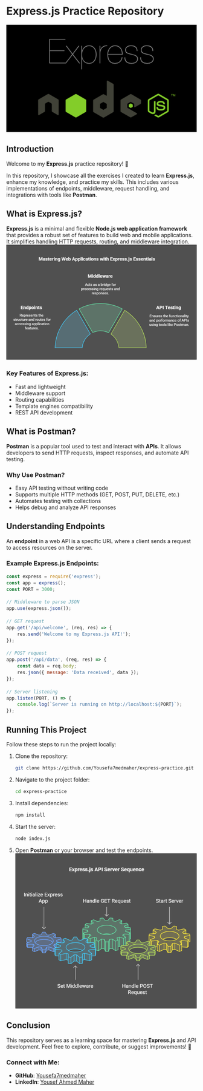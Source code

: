 # Express.js Practice Repository

![Express.js](express.png)
 
## Introduction
Welcome to my **Express.js** practice repository! 🚀

In this repository, I showcase all the exercises I created to learn **Express.js**, enhance my knowledge, and practice my skills. This includes various implementations of endpoints, middleware, request handling, and integrations with tools like **Postman**.


## What is Express.js?
**Express.js** is a minimal and flexible **Node.js web application framework** that provides a robust set of features to build web and mobile applications. It simplifies handling HTTP requests, routing, and middleware integration.
![Express.js](img2.png)
### Key Features of Express.js:
- Fast and lightweight
- Middleware support
- Routing capabilities
- Template engines compatibility
- REST API development

## What is Postman?
**Postman** is a popular tool used to test and interact with **APIs**. It allows developers to send HTTP requests, inspect responses, and automate API testing.

### Why Use Postman?
- Easy API testing without writing code
- Supports multiple HTTP methods (GET, POST, PUT, DELETE, etc.)
- Automates testing with collections
- Helps debug and analyze API responses

## Understanding Endpoints
An **endpoint** in a web API is a specific URL where a client sends a request to access resources on the server.

### Example Express.js Endpoints:
```javascript
const express = require('express');
const app = express();
const PORT = 3000;

// Middleware to parse JSON
app.use(express.json());

// GET request
app.get('/api/welcome', (req, res) => {
    res.send('Welcome to my Express.js API!');
});

// POST request
app.post('/api/data', (req, res) => {
    const data = req.body;
    res.json({ message: 'Data received', data });
});

// Server listening
app.listen(PORT, () => {
    console.log(`Server is running on http://localhost:${PORT}`);
});
```

## Running This Project
Follow these steps to run the project locally:

1. Clone the repository:
   ```sh
   git clone https://github.com/Yousefa7medmaher/express-practice.git
   ```
2. Navigate to the project folder:
   ```sh
   cd express-practice
   ```
3. Install dependencies:
   ```sh
   npm install
   ```
4. Start the server:
   ```sh
   node index.js
   ```
5. Open **Postman** or your browser and test the endpoints.
![Express.js](img1.png)
## Conclusion
This repository serves as a learning space for mastering **Express.js** and API development. Feel free to explore, contribute, or suggest improvements! 🚀

### Connect with Me:
- **GitHub**: [Yousefa7medmaher](https://github.com/Yousefa7medmaher)
- **LinkedIn**: [Yousef Ahmed Maher](https://www.linkedin.com/in/yousef-ahmed-maher-272275279/)
